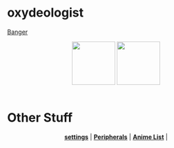 # oxydeologist
<a href="https://www.youtube.com/watch?v=9qRBOqfTTCQ">Banger</a>
<p align="center">
  <a href="https://twitter.com/yabaiokushii">
  <img src="https://i.imgur.com/PUQ5uWf.png" 
       width="100" 
       height="100"></a>
  <a href="https://osu.ppy.sh/u/oxydeologist">
  <img src="https://i.imgur.com/79GpYI7.png"  
       width="100" 
       height="100"></a>
  <br></br>
  </p>
  
   # Other Stuff
  <p align="center">
  <b><a href="settings.md">settings</a></b> |
  <b><a href="specs.md">Peripherals</a></b> |
  <b><a href="animelist.md">Anime List</a></b> |
</p>
